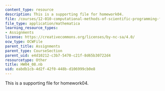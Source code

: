 ```yaml
---
content_type: resource
description: This is a supporting file for homework04.
file: /courses/12-010-computational-methods-of-scientific-programming-fall-2011/eabdb1cb4d2f42f0448bd106999cb0e8_HW04_08.nb
file_type: application/mathematica
learning_resource_types:
- Assignments
license: https://creativecommons.org/licenses/by-nc-sa/4.0/
ocw_type: OCWFile
parent_title: Assignments
parent_type: CourseSection
parent_uid: e4d10212-c3b7-5470-c21f-8d65b30722d4
resourcetype: Other
title: HW04_08.nb
uid: eabdb1cb-4d2f-42f0-448b-d106999cb0e8
---
```

This is a supporting file for homework04.
